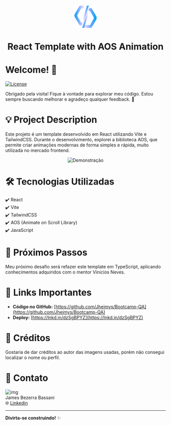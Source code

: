 <p align="center">
   <img width="70" height="70" src="https://github.com/Jheimys/assets/blob/master/logoSistema.png" alt="Logo do Projeto">
   <h1 align="center">React Template with AOS Animation</h1> 
</p>

# Welcome! 👋

[![License](https://img.shields.io/npm/l/react)](https://github.com/Jheimys/Bootcamp-QA/blob/master/LICENSE)

Obrigado pela visita! Fique à vontade para explorar meu código. Estou sempre buscando melhorar e agradeço qualquer feedback. 🚀

# 💡 Project Description

Este projeto é um template desenvolvido em React utilizando Vite e TailwindCSS. Durante o desenvolvimento, explorei a biblioteca AOS, que permite criar animações modernas de forma simples e rápida, muito utilizada no mercado frontend.

<p align="center">
  <img src="https://github.com/Jheimys/assets/raw/master/nexo2-ezgif.com-speed.gif" alt="Demonstração" />
</p>


# 🛠 Tecnologias Utilizadas

:heavy_check_mark: React  
:heavy_check_mark: Vite  
:heavy_check_mark: TailwindCSS  
:heavy_check_mark: AOS (Animate on Scroll Library)  
:heavy_check_mark: JavaScript  

# 🚀 Próximos Passos

Meu próximo desafio será refazer este template em TypeScript, aplicando conhecimentos adquiridos com o mentor Vinicios Neves.

# 🔗 Links Importantes

- **Código no GitHub:** [https://github.com/Jheimys/Bootcamp-QA](https://github.com/Jheimys/Bootcamp-QA)  
- **Deploy:** [https://lnkd.in/dzSgBPYZ](https://lnkd.in/dzSgBPYZ)  

# 📢 Créditos

Gostaria de dar créditos ao autor das imagens usadas, porém não consegui localizar o nome ou perfil.

# 🤝 Contato

![img](https://github.com/Jheimys.png?size=100)  
James Bezerra Bassani  
:globe_with_meridians: [Linkedin](https://www.linkedin.com/in/jheimys/)

---

**Divirta-se construindo!** ✨


